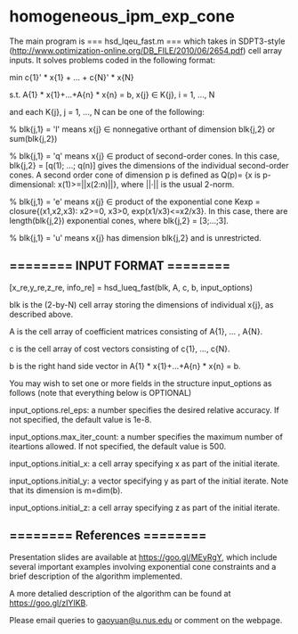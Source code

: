 # homogeneous_ipm_exp_cone

The main program is === hsd_lqeu_fast.m === which takes in SDPT3-style (http://www.optimization-online.org/DB_FILE/2010/06/2654.pdf) cell array inputs. It solves problems coded in the following format:

min c{1}' * x{1} + ... + c{N}' * x{N}

s.t. A{1} * x{1}+...+A{n} * x{n} = b, x{j} ∈ K{j}, i = 1, ..., N

and each K{j}, j = 1, ..., N can be one of the following:

  % blk{j,1} = 'l' means x{j} ∈ nonnegative orthant of dimension blk{j,2} or sum(blk{j,2})
  
  % blk{j,1} = 'q' means x{j} ∈ product of second-order cones. In this case, blk{j,2} = [q(1); ...; q(n)] gives the dimensions of the individual second-order cones. A second order cone of dimension p is defined as Q(p)= {x is p-dimensional: x(1)>=||x(2:n)||}, where ||·|| is the usual 2-norm.

  % blk{j,1} = 'e' means x{j} ∈ product of the exponential cone Kexp = closure{(x1,x2,x3): x2>=0, x3>0, exp(x1/x3)<=x2/x3}. In this case, there are length(blk{j,2}) exponential cones, where blk{j,2} = [3;...;3].

  % blk{j,1} = 'u' means x{j} has dimension blk{j,2} and is unrestricted.


## ======== INPUT FORMAT ======== ##

[x_re,y_re,z_re, info_re] = hsd_lueq_fast(blk, A, c, b, input_options)

blk is the (2-by-N) cell array storing the dimensions of individual x{j}, as described above.

A is the cell array of coefficient matrices consisting of A{1}, ... , A{N}.

c is the cell array of cost vectors consisting of c{1}, ..., c{N}.

b is the right hand side vector in A{1} * x{1}+...+A{n} * x{n} = b.

You may wish to set one or more fields in the structure input_options as follows (note that everything below is OPTIONAL)

input_options.rel_eps: a number specifies the desired relative accuracy. If not specified, the default value is 1e-8.

input_options.max_iter_count: a number specifies the maximum number of iteartions allowed. If not specified, the default value is 500.

input_options.initial_x: a cell array specifying x as part of the initial iterate.

input_options.initial_y: a vector specifying y as part of the initial iterate. Note that its dimension is m=dim(b).

input_options.initial_z: a cell array specifying z as part of the initial iterate.

## ======== References ======== ##

Presentation slides are available at https://goo.gl/MEyRgY, which include several important examples involving exponential cone constraints and a brief description of the algorithm implemented.

A more detalied description of the algorithm can be found at https://goo.gl/zIYIKB.

Please email queries to gaoyuan@u.nus.edu or comment on the webpage.
